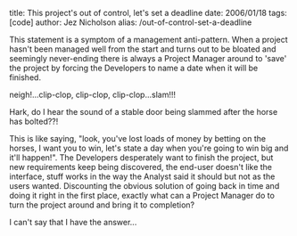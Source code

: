 title: This project's out of control, let's set a deadline
date: 2006/01/18
tags: [code]
author: Jez Nicholson
alias: /out-of-control-set-a-deadline

This statement is a symptom of a management anti-pattern. When a project hasn't been managed well from the start and turns out to be bloated and seemingly never-ending there is always a Project Manager around to 'save' the project by forcing the Developers to name a date when it will be finished.

neigh!...clip-clop, clip-clop, clip-clop...slam!!!

Hark, do I hear the sound of a stable door being slammed after the horse has bolted??!

This is like saying, "look, you've lost loads of money by betting on the horses, I want you to win, let's state a day when you're going to win big and it'll happen!". The Developers desperately want to finish the project, but new requirements keep being discovered, the end-user doesn't like the interface, stuff works in the way the Analyst said it should but not as the users wanted. Discounting the obvious solution of going back in time and doing it right in the first place, exactly what can a Project Manager do to turn the project around and bring it to completion?

I can't say that I have the answer...